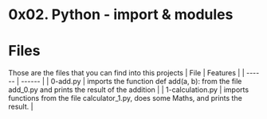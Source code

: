 # 0x02. Python - import & modules

# Files
Those are the files that you can find into this projects
| File | Features |
| ------ | ------ |
| 0-add.py | imports the function def add(a, b): from the file add_0.py and prints the result of the addition |
| 1-calculation.py | imports functions from the file calculator_1.py, does some Maths, and prints the result. |